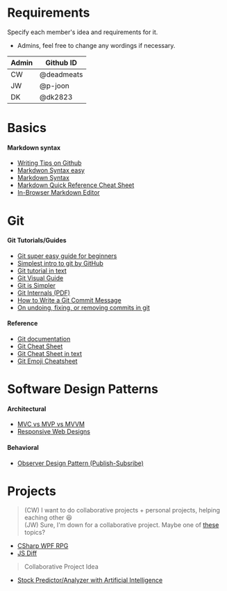# Requirements
Specify each member's idea and requirements for it.
* Admins, feel free to change any wordings if necessary.

Admin | Github ID
--|--
CW | @deadmeats
JW | @p-joon
DK | @dk2823

# Basics
#### Markdown syntax
- [Writing Tips on Github](https://help.github.com/categories/writing-on-github/)
- [Markdwon Syntax easy](https://guides.github.com/features/mastering-markdown/)
- [Markdown Syntax](https://help.github.com/articles/basic-writing-and-formatting-syntax/)
- [Markdown Quick Reference Cheat Sheet](https://en.support.wordpress.com/markdown-quick-reference/)  
- [In-Browser Markdown Editor](https://stackedit.io/app#)

# Git
#### Git Tutorials/Guides
- [Git super easy guide for beginners](http://rogerdudler.github.io/git-guide/)
- [Simplest intro to git by GitHub](http://try.github.io/)
- [Git tutorial in text](https://mirrors.edge.kernel.org/pub/software/scm/git/docs/gittutorial.html)
- [Git Visual Guide](http://marklodato.github.io/visual-git-guide/index-en.html)
- [Git is Simpler](http://nfarina.com/post/9868516270/git-is-simpler)
- [Git Internals (PDF)](http://rogerdudler.github.io/git-guide/)
- [How to Write a Git Commit Message](https://chris.beams.io/posts/git-commit/)
- [On undoing, fixing, or removing commits in git](https://sethrobertson.github.io/GitFixUm/fixup.html)  

#### Reference
- [Git documentation](https://git-scm.com/doc)
- [Git Cheat Sheet](https://zeroturnaround.com/wp-content/uploads/2016/02/Git-Cheat-Sheet-pdf-v2.png)
- [Git Cheat Sheet in text](http://cheat.errtheblog.com/s/git)
- [Git Emoji Cheatsheet](https://github.com/ikatyang/emoji-cheat-sheet/blob/master/README.md)

# Software Design Patterns  
#### Architectural  
- [MVC vs MVP vs MVVM](https://medium.com/@ankit.sinhal/mvc-mvp-and-mvvm-design-pattern-6e169567bbad)  
- [Responsive Web Designs](https://alistapart.com/article/responsive-web-design)  
#### Behavioral
- [Observer Design Pattern (Publish-Subsribe)](https://sourcemaking.com/design_patterns/observer)  

# Projects
> (CW) I want to do collaborative projects + personal projects, helping eaching other :satisfied:  
> (JW) Sure, I'm down for a collaborative project. Maybe one of [these](https://medium.com/zerotomastery/top-libraries-tech-to-learn-in-2019-for-full-stack-developers-f8c0331b8a00) topics?
- [CSharp WPF RPG](https://github.com/umdcsforever/CSharp-WPF-RPG)
- [JS Diff](https://github.com/umdcsforever/js_diff)
> Collaborative Project Idea
- [Stock Predictor/Analyzer with Artificial Intelligence](https://github.com/umdcsforever/Stock_Analyzer_AI)
